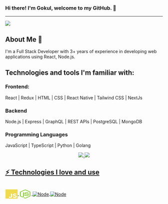 ### Hi there! I'm Gokul, welcome to my GitHub. 🌱


<hr />
	<a href="mailto:gokulnarayan09@gmail.com">
	  <img align="left" width="26px" src="https://cdn.jsdelivr.net/npm/simple-icons@v3/icons/gmail.svg" />
	</a>

<br/>

## About Me 🚀
I'm a Full Stack Developer with 3+ years of experience in developing web applications using React, Node.js.
## Technologies and tools I'm familiar with:
### Frontend:   
React | Redux | HTML | CSS | React Native | Tailwind CSS | NextJs
### Backend
Node.js | Express | GraphQL | REST APIs | PostgreSQL | MongoDB
### Programming Languages
JavaScript | TypeScript | Python | Golang

<div align="center">
  <a href="https://github.com/GokulSNarayan">
  <img height="180em" src="https://github-readme-stats.vercel.app/api?username=GokulSNarayan&show_icons=true&theme=gradient&include_all_commits=true&count_private=true"/>
  <img height="180em" src="https://github-readme-stats.vercel.app/api/top-langs/?username=GokulSNarayan&layout=compact&langs_count=7&theme=gradient"/>
</div>

  
  
## ⚡ Technologies I love and use
  
<div style="display: inline_block"><br>
  <img align="center" alt="js" height="30" width="40" src="https://raw.githubusercontent.com/devicons/devicon/master/icons/javascript/javascript-plain.svg">
  <img align="center" alt="Node" height="30" width="40" src="https://raw.githubusercontent.com/devicons/devicon/master/icons/nodejs/nodejs-original.svg">
<img align="center" alt="Node" height="30" width="40" src="https://cdn.jsdelivr.net/gh/devicons/devicon/icons/react/react-original.svg">
	<img align="center" alt="Node" height="30" width="40" src="https://cdn.jsdelivr.net/gh/devicons/devicon/icons/typescript/typescript-original.svg">
</div>  
  
  
<!--
**GokulSNarayan/GokulSNarayan** is a ✨ _special_ ✨ repository because its `README.md` (this file) appears on your GitHub profile.

Here are some ideas to get you started:

- 🔭 I’m currently working on ...
- 🌱 I’m currently learning ...
- 👯 I’m looking to collaborate on ...
- 🤔 I’m looking for help with ...
- 💬 Ask me about ...
- 📫 How to reach me: ...
- 😄 Pronouns: ...
- ⚡ Fun fact: ...
-->
